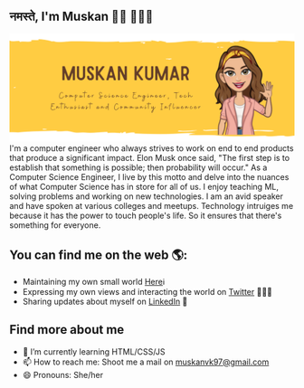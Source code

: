 ## नमस्ते, I'm Muskan 👋🏾 👩🏾‍💻
<img src= "https://github.com/muskanvk/Muskanvk/blob/master/intro3-1.png">
I'm a computer engineer who always strives to work on end to end products that produce a significant impact. Elon Musk once said, "The first step is to establish that something is possible; then probability will occur." As a  Computer Science Engineer, I live by this motto and delve into the nuances of what Computer Science has in store for all of us. I enjoy teaching ML, solving problems and working on new technologies. I am an avid speaker and have spoken at various colleges and meetups. Technology intruiges me because it has the power to touch people's life. So it ensures that there's something for everyone. 

## You can find me on the web 🌎:
- Maintaining my own small world <a href="https://muskanvk.github.io">Here</a>ℹ️
- Expressing my own views and interacting the world on <a href="https://twitter.com/muskanvkk"> Twitter</a> 💭✍🏾
- Sharing updates about myself on <a href="https://www.linkedin.com/in/muskanvk/">LinkedIn</a> 📖

## Find more about me
- 🌱 I’m currently learning HTML/CSS/JS
- 📫 How to reach me: Shoot me a mail on muskanvk97@gmail.com
- 😄 Pronouns: She/her
<!--
**muskanvk/Muskanvk** is a ✨ _special_ ✨ repository because its `README.md` (this file) appears on your GitHub profile.

Here are some ideas to get you started:

- 🔭 I’m currently working on ...
- 🌱 I’m currently learning ...
- 👯 I’m looking to collaborate on ...
- 🤔 I’m looking for help with ...
- 💬 Ask me about ...
- 📫 How to reach me: ...
- 😄 Pronouns: ...
- ⚡ Fun fact: ...
-->
